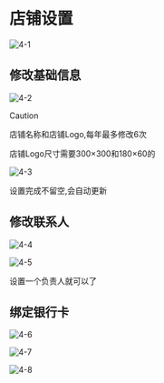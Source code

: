 # 店铺设置

![4-1](assets/4-1.png)

## 修改基础信息

![4-2](assets/4-2.png)

> [!caution]
>
> 店铺名称和店铺Logo,每年最多修改6次
>
> 店铺Logo尺寸需要300$\times$300和180$\times$60的

![4-3](assets/4-3.png)

设置完成不留空,会自动更新

## 修改联系人

![4-4](assets/4-4.png)

![4-5](assets/4-5.png)

设置一个负责人就可以了

## 绑定银行卡

![4-6](assets/4-6.png)

![4-7](assets/4-7.png)

![4-8](assets/4-8.png)